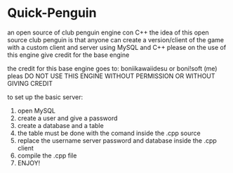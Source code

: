 # Quick-Penguin
an open source of club penguin engine con C++
the idea of this open source club penguin is that anyone can create a 
version/client of the game with a custom client and server using MySQL and C++
please on the use of this engine give credit for the base engine

the credit for this base engine goes to: boniikawaiidesu or boni!soft (me)
pleas DO NOT USE THIS ENGINE WITHOUT PERMISSION OR WITHOUT GIVING CREDIT


to set up the basic server:
 1. open MySQL 
 2. create a user and give a password
 3. create a database and a table
 4. the table must be done with the comand inside the .cpp source
 5. replace the username server password and database inside the .cpp client
 6. compile the .cpp file 
 7. ENJOY!
